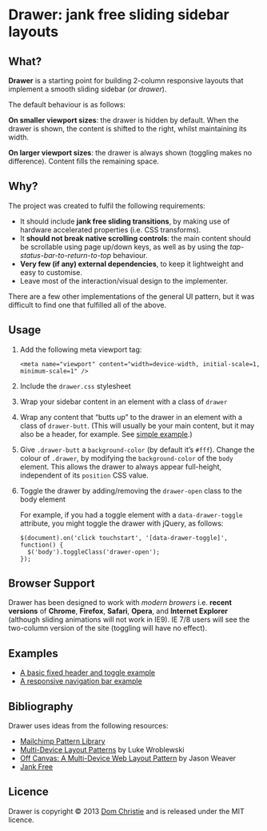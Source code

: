 # Drawer: jank free sliding sidebar layouts

## What?

**Drawer** is a starting point for building 2-column responsive layouts that implement a smooth sliding sidebar (or _drawer_).

The default behaviour is as follows:

**On smaller viewport sizes**: the drawer is hidden by default. When the drawer is shown, the content is shifted to the right, whilst maintaining its width.

**On larger viewport sizes**: the drawer is always shown (toggling makes no difference). Content fills the remaining space.

## Why?

The project was created to fulfil the following requirements:

*   It should include **jank free sliding transitions**, by making use of hardware accelerated properties (i.e. CSS transforms).
*   It **should not break native scrolling controls**: the main content should be scrollable using page up/down keys, as well as by using the _tap-status-bar-to-return-to-top_ behaviour.
*   **Very few (if any) external dependencies**, to keep it lightweight and easy to customise.
*   Leave most of the interaction/visual design to the implementer.

There are a few other implementations of the general UI pattern, but it was difficult to find one that fulfilled all of the above.

## Usage

1.  Add the following meta viewport tag:

        <meta name="viewport" content="width=device-width, initial-scale=1, minimum-scale=1" />
2.  Include the `drawer.css` stylesheet
3.  Wrap your sidebar content in an element with a class of `drawer`
4.  Wrap any content that “butts up” to the drawer in an element with a class of `drawer-butt`. (This will usually be your main content, but it may also be a header, for example. See [simple example](http://domchristie.github.io/drawer/examples/simple.html).)
5.  Give `.drawer-butt` a `background-color` (by default it’s `#fff`). Change the colour of `.drawer`, by modifying the `background-color` of the `body` element. This allows the drawer to always appear full-height, independent of its `position` CSS value.
6.  Toggle the drawer by adding/removing the `drawer-open` class to the body element

    For example, if you had a toggle element with a `data-drawer-toggle` attribute, you might toggle the drawer with jQuery, as follows:

        $(document).on('click touchstart', '[data-drawer-toggle]', function() {
          $('body').toggleClass('drawer-open');
        });

## Browser Support

Drawer has been designed to work with _modern browers_ i.e. **recent versions** of **Chrome**, **Firefox**, **Safari**, **Opera**, and **Internet Explorer** (although sliding animations will not work in IE9). IE 7/8 users will see the two-column version of the site (toggling will have no effect).

## Examples

*   [A basic fixed header and toggle example](http://domchristie.github.io/drawer/examples/simple.html)
*   [A responsive navigation bar example](http://domchristie.github.io/drawer/examples/navigation.html)

## Bibliography

Drawer uses ideas from the following resources:

*   [Mailchimp Pattern Library](http://ux.mailchimp.com/patterns)
*   [Multi-Device Layout Patterns](http://www.lukew.com/ff/entry.asp?1514) by Luke Wroblewski
*   [Off Canvas: A Multi-Device Web Layout Pattern](http://jasonweaver.name/lab/offcanvas/) by Jason Weaver
*   [Jank Free](http://jankfree.org/)

## Licence

Drawer is copyright © 2013 [Dom Christie](http://domchristie.co.uk) and is released under the MIT licence.